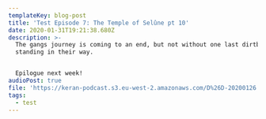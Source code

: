 ```yaml
---
templateKey: blog-post
title: 'Test Episode 7: The Temple of Selûne pt 10'
date: 2020-01-31T19:21:38.680Z
description: >-
  The gangs journey is coming to an end, but not without one last dirtbag
  standing in their way.


  Epilogue next week!
audioPost: true
file: 'https://keran-podcast.s3.eu-west-2.amazonaws.com/D%26D-20200126.mp3'
tags:
  - test
---
```


